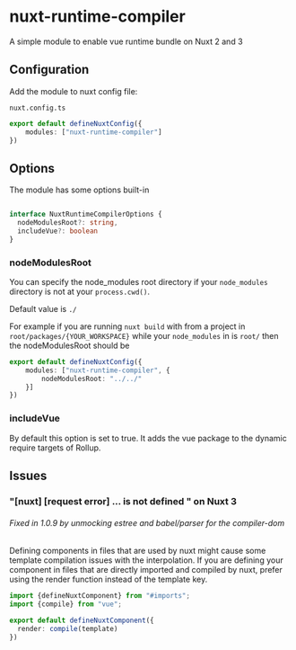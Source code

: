 # nuxt-runtime-compiler

A simple module to enable vue runtime bundle on Nuxt 2 and 3

## Configuration

Add the module to nuxt config file:

`nuxt.config.ts`
```ts
export default defineNuxtConfig({
    modules: ["nuxt-runtime-compiler"]
})
```

## Options 

The module has some options built-in

```ts

interface NuxtRuntimeCompilerOptions {
  nodeModulesRoot?: string,
  includeVue?: boolean
}

```
### nodeModulesRoot

You can specify the node_modules root directory if your `node_modules` directory is not at your `process.cwd()`.

Default value is `./`

For example if you are running `nuxt build` with from a project in `root/packages/{YOUR_WORKSPACE}` while your `node_modules` in is `root/`
then the nodeModulesRoot should be 
```ts
export default defineNuxtConfig({
    modules: ["nuxt-runtime-compiler", {
        nodeModulesRoot: "../../"
    }]
})
```

### includeVue
By default this option is set to true. It adds the vue package to the dynamic require targets of Rollup.


## Issues
### "[nuxt] [request error] ... is not defined " on Nuxt 3
###### Fixed in 1.0.9 by unmocking estree and babel/parser for the compiler-dom
Defining components in files that are used by nuxt might cause some template compilation issues with the interpolation.
If you are defining your component in files that are directly imported and compiled by nuxt, prefer using the render function instead of the template key.

```ts
import {defineNuxtComponent} from "#imports";
import {compile} from "vue";

export default defineNuxtComponent({
  render: compile(template)
})
```
